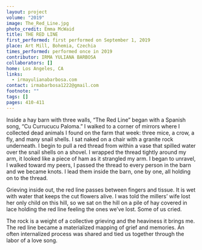 ```yaml
---
layout: project
volume: "2019"
image: The_Red_Line.jpg
photo_credit: Emma McWaid
title: THE RED LINE
first_performed: first performed on September 1, 2019
place: Art Mill, Bohemia, Czechia
times_performed: performed once in 2019
contributor: IRMA YULIANA BARBOSA
collaborators: []
home: Los Angeles, CA
links:
  - irmayulianabarbosa.com
contact: irmabarbosa1222@gmail.com
footnote: ""
tags: []
pages: 410-411
---
```


Inside a hay barn with three walls, “The Red Line” began with a Spanish song, “Cu Currucucu Paloma.” I walked to a corner of mirrors where I collected dead animals I found on the farm that week: three mice, a crow, a fly, and many snail shells. I sat naked on a chair with a granite rock underneath. I begin to pull a red thread from within a vase that spilled water over the snail shells on a shovel. I wrapped the thread tightly around my arm, it looked like a piece of ham as it strangled my arm. I began to unravel, I walked toward my peers, I passed the thread to every person in the barn and we became knots. I lead them inside the barn, one by one, all holding on to the thread.

Grieving inside out, the red line passes between fingers and tissue. It is wet with water that keeps the cut flowers alive. I was told the millers’ wife lost her only child on this hill, so we sat on the hill on a pile of hay covered in lace holding the red line feeling the ones we’ve lost. Some of us cried.

The rock is a weight of a collective grieving and the heaviness it brings me. The red line became a materialized mapping of grief and memories. An often internalized process was shared and tied us together through the labor of a love song.
